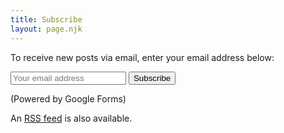 ```yaml
---
title: Subscribe
layout: page.njk
---
```

To receive new posts via email, enter your email address below:

<form class="subscribe" action="https://docs.google.com/forms/d/e/1FAIpQLSdjHv8SvZxShkZVvNVEGXf4DRHJZDqcPEqUY7EqBSgOtJGByw/formResponse" method="POST" target="_blank">
    <input type="email" name="entry.950185210" placeholder="Your email address" required>
    <button type="submit">Subscribe</button>
    </form>
    <p class=disclaimer>(Powered by Google Forms)</p>

An [RSS feed](https://ponnekanti.net/feed.xml) is also available.